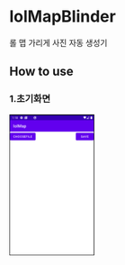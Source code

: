 # lolMapBlinder
롤 맵 가리게 사진 자동 생성기

## How to use

### 1.초기화면
<img src = "https://github.com/ChoYeonJun/ToyProjects/blob/master/lolMapBlinder/readme/step1.PNG" width="30%" height="size30%">
